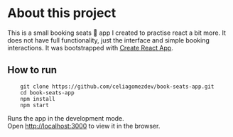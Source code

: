 # About this project

This is a small booking seats 💺 app I created to practise react a bit more. It does not have full functionality, just the interface and simple booking interactions. It was bootstrapped with [Create React App](https://github.com/facebook/create-react-app).

## How to run

``` 
    git clone https://github.com/celiagomezdev/book-seats-app.git
    cd book-seats-app
    npm install 
    npm start
```

Runs the app in the development mode.\
Open [http://localhost:3000](http://localhost:3000) to view it in the browser.

